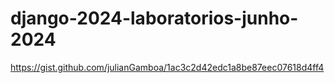# django-2024-laboratorios-junho-2024

https://gist.github.com/julianGamboa/1ac3c2d42edc1a8be87eec07618d4ff4
